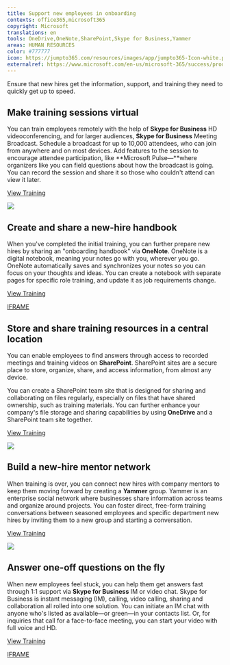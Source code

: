 ```yaml
---
title: Support new employees in onboarding
contexts: office365,microsoft365
copyright: Microsoft
translations: en
tools: OneDrive,OneNote,SharePoint,Skype for Business,Yammer
areas: HUMAN RESOURCES
color: #777777
icon: https://jumpto365.com/resources/images/app/jumpto365-Icon-white.png
externalref: https://www.microsoft.com/en-us/microsoft-365/success/productivitylibrary/support-new-employees-in-onboarding
---
```

Ensure that new hires get the information, support, and training they need&#xA0;to quickly get up to speed.


## Make training sessions virtual

You can train employees remotely with the help of **Skype for Business** HD videoconferencing, and for larger audiences, **Skype for Business** Meeting Broadcast. Schedule a broadcast for up to 10,000 attendees, who can join from anywhere and on most devices. Add features to the session to encourage attendee participation, like **Microsoft Pulse—**where organizers like you can field questions about how the broadcast is going. You can record the session and share it so those who couldn't attend can view it later.

[View Training](https://support.office.com/article/Manage-a-Skype-Meeting-Broadcast-event-c7b98cbe-d168-4cf4-b87f-867707b25811)

![](http://img-prod-cms-rt-microsoft-com.akamaized.net/cms/api/am/imageFileData/RE1N0Bo?ver=046d)

## Create and share a new-hire handbook

When you've completed the initial training, you can further prepare new hires by sharing an "onboarding handbook" via **OneNote**. OneNote is a digital notebook, meaning your notes go with you, wherever you go. OneNote automatically saves and synchronizes your notes so you can focus on your thoughts and ideas. You can create a notebook with separate pages for specific role training, and update it as job requirements change.

[View Training](https://support.office.com/article/OneNote-2016-training-51d1d95b-bdf4-48df-acad-a3331dec8f97)

[IFRAME](https://www.microsoft.com/en-us/videoplayer/embed/RE1UKbz)

## Store and share training resources in a central location

You can enable employees to find answers through access to recorded meetings and training videos on **SharePoint**. SharePoint sites are a secure place to store, organize, share, and access information, from almost any device.

You can create a SharePoint team site that is designed for sharing and collaborating on files regularly, especially on files that have shared ownership, such as training materials. You can further enhance your company's file storage and sharing capabilities by using **OneDrive** and a SharePoint team site together. 

[View Training](https://support.office.com/article/Get-started-with-SharePoint-909ec2f0-05c8-4e92-8ad3-3f8b0b6cf261)

![](http://img-prod-cms-rt-microsoft-com.akamaized.net/cms/api/am/imageFileData/RE1NWVT?ver=e18c)

## Build a new-hire mentor network

When training is over, you can connect new hires with company mentors to keep them moving forward by creating a **Yammer** group. Yammer is an enterprise social network where businesses share information across teams and organize around projects. You can foster direct, free-form training conversations between seasoned employees and specific department new hires by inviting them to a new group and starting a conversation.

[View Training](https://support.office.com/article/Communicate-in-groups-52db606b-2f29-4a9a-8cbb-b43bf2a27d2e)

![](http://img-prod-cms-rt-microsoft-com.akamaized.net/cms/api/am/imageFileData/RE1NSks?ver=3bba)

## Answer one-off questions on the fly

When new employees feel stuck, you can help them get answers fast through 1:1 support via **Skype for Business** IM or video chat. Skype for Business is instant messaging (IM), calling, video calling, sharing and collaboration all rolled into one solution. You can initiate an IM chat with anyone who's listed as available—or green—in your contacts list. Or, for inquiries that call for a face-to-face meeting, you can start your video with full voice and HD.

[View Training](https://support.office.com/article/Introducing-Skype-for-Business-e705627e-8e94-4bae-ac8b-4ccea5a9c4c0?ui=en-US&rs=en-US&ad=US)

[IFRAME](https://www.microsoft.com/en-us/videoplayer/embed/RE1UMMC)

